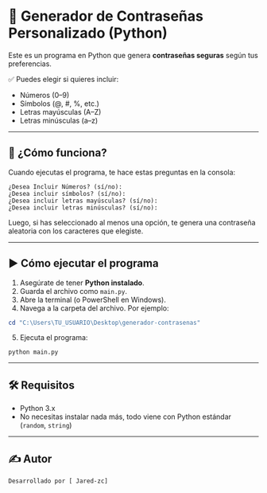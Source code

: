 # 🔐 Generador de Contraseñas Personalizado (Python)

Este es un programa en Python que genera **contraseñas seguras** según tus preferencias.

✅ Puedes elegir si quieres incluir:
- Números (0–9)
- Símbolos (@, #, %, etc.)
- Letras mayúsculas (A–Z)
- Letras minúsculas (a–z)

---

## 🧠 ¿Cómo funciona?

Cuando ejecutas el programa, te hace estas preguntas en la consola:

```
¿Desea Incluir Números? (sí/no): 
¿Desea incluir símbolos? (sí/no): 
¿Desea incluir letras mayúsculas? (sí/no): 
¿Desea incluir letras minúsculas? (sí/no): 
```

Luego, si has seleccionado al menos una opción, te genera una contraseña aleatoria con los caracteres que elegiste.

---

## ▶️ Cómo ejecutar el programa

1. Asegúrate de tener **Python instalado**.
2. Guarda el archivo como `main.py`.
3. Abre la terminal (o PowerShell en Windows).
4. Navega a la carpeta del archivo. Por ejemplo:

```powershell
cd "C:\Users\TU_USUARIO\Desktop\generador-contrasenas"
```

5. Ejecuta el programa:

```
python main.py
```

---

## 🛠️ Requisitos

- Python 3.x
- No necesitas instalar nada más, todo viene con Python estándar (`random`, `string`)


---

## ✍️ Autor

```
Desarrollado por [ Jared-zc]

```
